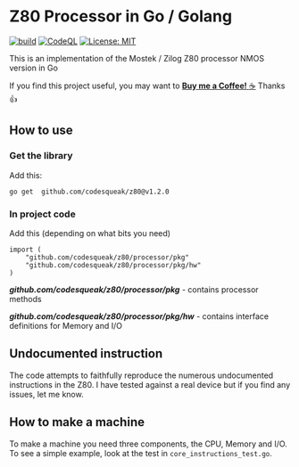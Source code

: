 # Z80 Processor in Go / Golang

[![build](https://github.com/codesqueak/z80/actions/workflows/build.yml/badge.svg)](https://github.com/codesqueak/z80/actions/workflows/build.yml)
[![CodeQL](https://github.com/codesqueak/z80/actions/workflows/codeql-analysis.yml/badge.svg)](https://github.com/codesqueak/z80/actions/workflows/codeql-analysis.yml)
[![License: MIT](https://img.shields.io/badge/License-MIT-green.svg)](https://opensource.org/licenses/MIT)

This is an implementation of the Mostek / Zilog Z80 processor NMOS version in Go

If you find this project useful, you may want to [__Buy me a
Coffee!__ :coffee:](https://www.buymeacoffee.com/codesqueak) Thanks :thumbsup:

## How to use

### Get the library

Add this:

```
go get  github.com/codesqueak/z80@v1.2.0 
```

### In project code

Add this (depending on what bits you need)

```
import (
	"github.com/codesqueak/z80/processor/pkg"
	"github.com/codesqueak/z80/processor/pkg/hw"
)
```

**_github.com/codesqueak/z80/processor/pkg_** - contains processor methods

**_github.com/codesqueak/z80/processor/pkg/hw_** - contains interface definitions for Memory and I/O

## Undocumented instruction

The code attempts to faithfully reproduce the numerous undocumented instructions in the Z80. I have tested against a
real device but if you find any issues, let me know.

## How to make a machine

To make a machine you need three components, the CPU, Memory and I/O. To see a simple example, look at the test in
`core_instructions_test.go`.  
